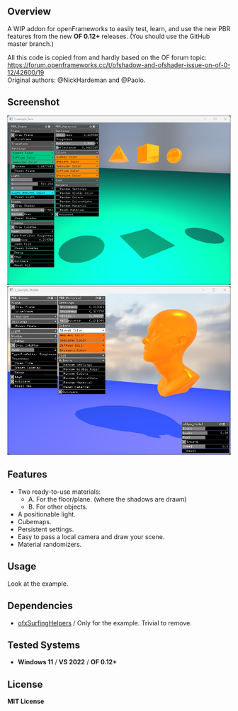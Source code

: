 ## Overview
A WIP addon for openFrameworks to easily test, learn, and use the new PBR features from the new **OF 0.12+** releases. (You should use the GitHub master branch.)  

All this code is copied from and hardly based on the OF forum topic:  
https://forum.openframeworks.cc/t/ofshadow-and-ofshader-issue-on-of-0-12/42600/19  
Original authors: @NickHardeman and @Paolo.  

## Screenshot
![](1_example_Basic/Capture.PNG)
![](2_example_Models/Capture.PNG)

## Features
- Two ready-to-use materials:
  - A. For the floor/plane. (where the shadows are drawn)
  - B. For other objects.
- A positionable light.
- Cubemaps.
- Persistent settings.
- Easy to pass a local camera and draw your scene.
- Material randomizers.

## Usage
Look at the example.

## Dependencies
* [ofxSurfingHelpers](https://github.com/moebiussurfing/ofxSurfingHelpers) / Only for the example. Trivial to remove.  

## Tested Systems
* **Windows 11** / **VS 2022** / **OF 0.12+**

## License
**MIT License**
